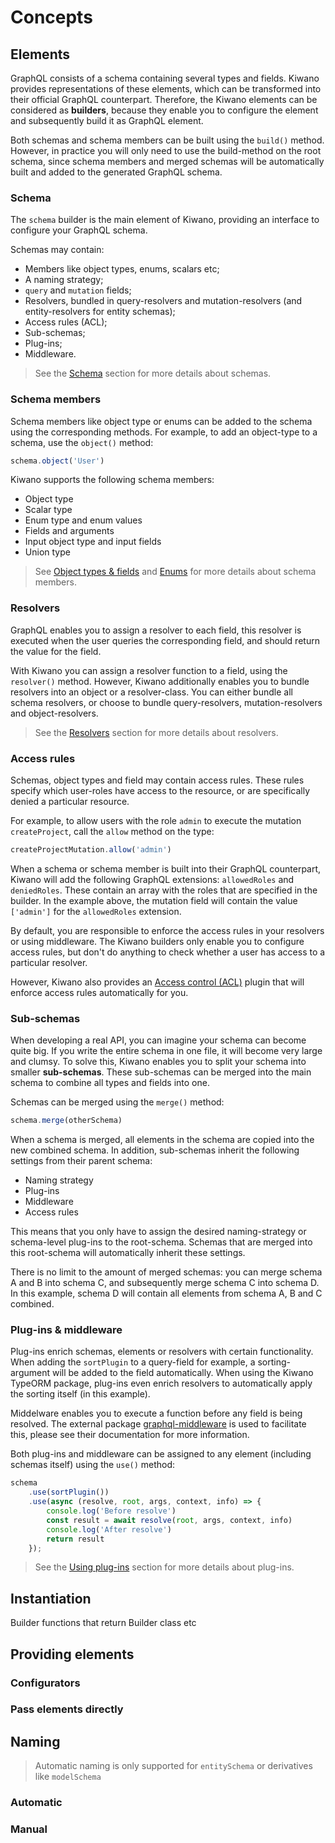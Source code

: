 # Concepts

## Elements
GraphQL consists of a schema containing several types and fields. 
Kiwano provides representations of these elements, which can be transformed into their official GraphQL counterpart.
Therefore, the Kiwano elements can be considered as **builders**, because they enable you to configure the element and subsequently build it as GraphQL element.

Both schemas and schema members can be built using the `build()` method. 
However, in practice you will only need to use the build-method on the root schema, since schema members and merged schemas will be automatically built and added to the generated GraphQL schema.

### Schema
The `schema` builder is the main element of Kiwano, providing an interface to configure your GraphQL schema.

Schemas may contain:
- Members like object types, enums, scalars etc;
- A naming strategy;
- `query` and `mutation` fields;
- Resolvers, bundled in query-resolvers and mutation-resolvers (and entity-resolvers for entity schemas);
- Access rules (ACL);
- Sub-schemas;
- Plug-ins;
- Middleware.

> See the [Schema](basics/schema.md) section for more details about schemas.

### Schema members
Schema members like object type or enums can be added to the schema using the corresponding methods.
For example, to add an object-type to a schema, use the `object()` method:

```typescript
schema.object('User')
```

Kiwano supports the following schema members:
- Object type
- Scalar type
- Enum type and enum values
- Fields and arguments
- Input object type and input fields
- Union type

> See [Object types & fields](basics/types.md) and [Enums](basics/enums.md) for more details about schema members.

### Resolvers
GraphQL enables you to assign a resolver to each field, this resolver is executed when the user queries the corresponding field, and should return the value for the field.

With Kiwano you can assign a resolver function to a field, using the `resolver()` method.
However, Kiwano additionally enables you to bundle resolvers into an object or a resolver-class.
You can either bundle all schema resolvers, or choose to bundle query-resolvers, mutation-resolvers and object-resolvers.

> See the [Resolvers](basics/resolvers.md) section for more details about resolvers.

### Access rules
Schemas, object types and field may contain access rules. 
These rules specify which user-roles have access to the resource, or are specifically denied a particular resource.

For example, to allow users with the role `admin` to execute the mutation `createProject`, call the `allow` method on the type:

```typescript
createProjectMutation.allow('admin')
```

When a schema or schema member is built into their GraphQL counterpart, Kiwano will add the following GraphQL extensions: `allowedRoles` and `deniedRoles`.
These contain an array with the roles that are specified in the builder.
In the example above, the mutation field will contain the value `['admin']` for the `allowedRoles` extension.

By default, you are responsible to enforce the access rules in your resolvers or using middleware. 
The Kiwano builders only enable you to configure access rules, but don't do anything to check whether a user has access to a particular resolver.

However, Kiwano also provides an [Access control (ACL)](plugins/acl.md) plugin that will enforce access rules automatically for you.

### Sub-schemas
When developing a real API, you can imagine your schema can become quite big.
If you write the entire schema in one file, it will become very large and clumsy.
To solve this, Kiwano enables you to split your schema into smaller **sub-schemas**.
These sub-schemas can be merged into the main schema to combine all types and fields into one.

Schemas can be merged using the `merge()` method:

```typescript
schema.merge(otherSchema)
```

When a schema is merged, all elements in the schema are copied into the new combined schema. 
In addition, sub-schemas inherit the following settings from their parent schema:

- Naming strategy
- Plug-ins
- Middleware
- Access rules

This means that you only have to assign the desired naming-strategy or schema-level plug-ins to the root-schema. 
Schemas that are merged into this root-schema will automatically inherit these settings.

There is no limit to the amount of merged schemas: you can merge schema A and B into schema C, and subsequently merge schema C into schema D. 
In this example, schema D will contain all elements from schema A, B and C combined.

### Plug-ins & middleware
Plug-ins enrich schemas, elements or resolvers with certain functionality. 
When adding the `sortPlugin` to a query-field for example, a sorting-argument will be added to the field automatically. 
When using the Kiwano TypeORM package, plug-ins even enrich resolvers to automatically apply the sorting itself (in this example).

Middelware enables you to execute a function before any field is being resolved.
The external package [graphql-middleware](https://github.com/maticzav/graphql-middleware) is used to facilitate this, please see their documentation for more information.

Both plug-ins and middleware can be assigned to any element (including schemas itself) using the `use()` method:

```typescript
schema
    .use(sortPlugin())
    .use(async (resolve, root, args, context, info) => {
        console.log('Before resolve')
        const result = await resolve(root, args, context, info)
        console.log('After resolve')
        return result
    });
```

> See the [Using plug-ins](plugins/overview.md) section for more details about plug-ins.

## Instantiation
Builder functions that return Builder class etc

## Providing elements

### Configurators

### Pass elements directly

## Naming
> Automatic naming is only supported for `entitySchema` or derivatives like `modelSchema`

### Automatic

### Manual